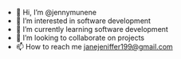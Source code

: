 - 👋 Hi, I’m @jennymunene
- 👀 I’m interested in software development
- 🌱 I’m currently learning software development
- 💞️ I’m looking to collaborate on projects 
- 📫 How to reach me janejeniffer199@gmail.com

<!---
jennymunene/jennymunene is a ✨ special ✨ repository because its `README.md` (this file) appears on your GitHub profile.
You can click the Preview link to take a look at your changes.
--->

